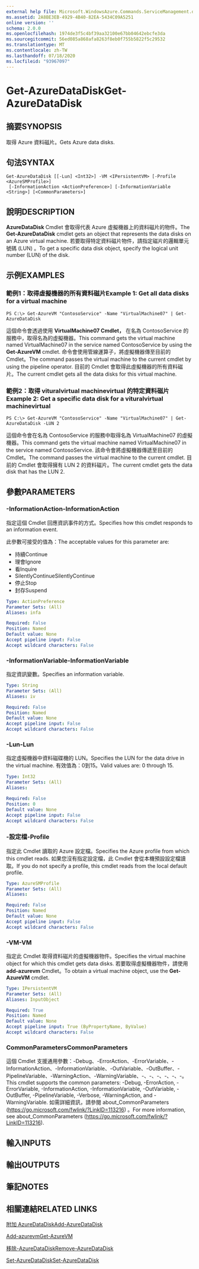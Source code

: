 ```yaml
---
external help file: Microsoft.WindowsAzure.Commands.ServiceManagement.dll-Help.xml
ms.assetid: 2A8BE3EB-4929-4B40-82EA-5434C09A5251
online version: ''
schema: 2.0.0
ms.openlocfilehash: 1974de3f5c4bf39aa32100e67bb04642ebcfe3da
ms.sourcegitcommit: 56ed085a868afa8263f8eb0f755b5822f5c29532
ms.translationtype: MT
ms.contentlocale: zh-TW
ms.lasthandoff: 07/18/2020
ms.locfileid: "93967097"
---
```

# <span data-ttu-id="cef11-101">Get-AzureDataDisk</span><span class="sxs-lookup"><span data-stu-id="cef11-101">Get-AzureDataDisk</span></span>

## <span data-ttu-id="cef11-102">摘要</span><span class="sxs-lookup"><span data-stu-id="cef11-102">SYNOPSIS</span></span>
<span data-ttu-id="cef11-103">取得 Azure 資料磁片。</span><span class="sxs-lookup"><span data-stu-id="cef11-103">Gets Azure data disks.</span></span>

## <span data-ttu-id="cef11-104">句法</span><span class="sxs-lookup"><span data-stu-id="cef11-104">SYNTAX</span></span>

```
Get-AzureDataDisk [[-Lun] <Int32>] -VM <IPersistentVM> [-Profile <AzureSMProfile>]
 [-InformationAction <ActionPreference>] [-InformationVariable <String>] [<CommonParameters>]
```

## <span data-ttu-id="cef11-105">說明</span><span class="sxs-lookup"><span data-stu-id="cef11-105">DESCRIPTION</span></span>
<span data-ttu-id="cef11-106">**AzureDataDisk** Cmdlet 會取得代表 Azure 虛擬機器上的資料磁片的物件。</span><span class="sxs-lookup"><span data-stu-id="cef11-106">The **Get-AzureDataDisk** cmdlet gets an object that represents the data disks on an Azure virtual machine.</span></span>
<span data-ttu-id="cef11-107">若要取得特定資料磁片物件，請指定磁片的邏輯單元號碼 (LUN) 。</span><span class="sxs-lookup"><span data-stu-id="cef11-107">To get a specific data disk object, specify the logical unit number (LUN) of the disk.</span></span>

## <span data-ttu-id="cef11-108">示例</span><span class="sxs-lookup"><span data-stu-id="cef11-108">EXAMPLES</span></span>

### <span data-ttu-id="cef11-109">範例1：取得虛擬機器的所有資料磁片</span><span class="sxs-lookup"><span data-stu-id="cef11-109">Example 1: Get all data disks for a virtual machine</span></span>
```
PS C:\> Get-AzureVM "ContosoService" -Name "VirtualMachine07" | Get-AzureDataDisk
```

<span data-ttu-id="cef11-110">這個命令會透過使用 **VirtualMachine07 Cmdlet，** 在名為 ContosoService 的服務中，取得名為的虛擬機器。</span><span class="sxs-lookup"><span data-stu-id="cef11-110">This command gets the virtual machine named VirtualMachine07 in the service named ContosoService by using the **Get-AzureVM** cmdlet.</span></span>
<span data-ttu-id="cef11-111">命令會使用管線運算子，將虛擬機器傳至目前的 Cmdlet。</span><span class="sxs-lookup"><span data-stu-id="cef11-111">The command passes the virtual machine to the current cmdlet by using the pipeline operator.</span></span>
<span data-ttu-id="cef11-112">目前的 Cmdlet 會取得此虛擬機器的所有資料磁片。</span><span class="sxs-lookup"><span data-stu-id="cef11-112">The current cmdlet gets all the data disks for this virtual machine.</span></span>

### <span data-ttu-id="cef11-113">範例2：取得 vituralvirtual machinevirtual 的特定資料磁片</span><span class="sxs-lookup"><span data-stu-id="cef11-113">Example 2: Get a specific data disk for a vituralvirtual machinevirtual</span></span>
```
PS C:\> Get-AzureVM "ContosoService" -Name "VirtualMachine07" | Get-AzureDataDisk -LUN 2
```

<span data-ttu-id="cef11-114">這個命令會在名為 ContosoService 的服務中取得名為 VirtualMachine07 的虛擬機器。</span><span class="sxs-lookup"><span data-stu-id="cef11-114">This command gets the virtual machine named VirtualMachine07 in the service named ContosoService.</span></span>
<span data-ttu-id="cef11-115">該命令會將虛擬機器傳遞至目前的 Cmdlet。</span><span class="sxs-lookup"><span data-stu-id="cef11-115">The command passes the virtual machine to the current cmdlet.</span></span>
<span data-ttu-id="cef11-116">目前的 Cmdlet 會取得擁有 LUN 2 的資料磁片。</span><span class="sxs-lookup"><span data-stu-id="cef11-116">The current cmdlet gets the data disk that has the LUN 2.</span></span>

## <span data-ttu-id="cef11-117">參數</span><span class="sxs-lookup"><span data-stu-id="cef11-117">PARAMETERS</span></span>

### <span data-ttu-id="cef11-118">-InformationAction</span><span class="sxs-lookup"><span data-stu-id="cef11-118">-InformationAction</span></span>
<span data-ttu-id="cef11-119">指定這個 Cmdlet 回應資訊事件的方式。</span><span class="sxs-lookup"><span data-stu-id="cef11-119">Specifies how this cmdlet responds to an information event.</span></span>

<span data-ttu-id="cef11-120">此參數可接受的值為：</span><span class="sxs-lookup"><span data-stu-id="cef11-120">The acceptable values for this parameter are:</span></span>

- <span data-ttu-id="cef11-121">持續</span><span class="sxs-lookup"><span data-stu-id="cef11-121">Continue</span></span>
- <span data-ttu-id="cef11-122">理會</span><span class="sxs-lookup"><span data-stu-id="cef11-122">Ignore</span></span>
- <span data-ttu-id="cef11-123">看</span><span class="sxs-lookup"><span data-stu-id="cef11-123">Inquire</span></span>
- <span data-ttu-id="cef11-124">SilentlyContinue</span><span class="sxs-lookup"><span data-stu-id="cef11-124">SilentlyContinue</span></span>
- <span data-ttu-id="cef11-125">停止</span><span class="sxs-lookup"><span data-stu-id="cef11-125">Stop</span></span>
- <span data-ttu-id="cef11-126">封存</span><span class="sxs-lookup"><span data-stu-id="cef11-126">Suspend</span></span>

```yaml
Type: ActionPreference
Parameter Sets: (All)
Aliases: infa

Required: False
Position: Named
Default value: None
Accept pipeline input: False
Accept wildcard characters: False
```

### <span data-ttu-id="cef11-127">-InformationVariable</span><span class="sxs-lookup"><span data-stu-id="cef11-127">-InformationVariable</span></span>
<span data-ttu-id="cef11-128">指定資訊變數。</span><span class="sxs-lookup"><span data-stu-id="cef11-128">Specifies an information variable.</span></span>

```yaml
Type: String
Parameter Sets: (All)
Aliases: iv

Required: False
Position: Named
Default value: None
Accept pipeline input: False
Accept wildcard characters: False
```

### <span data-ttu-id="cef11-129">-Lun</span><span class="sxs-lookup"><span data-stu-id="cef11-129">-Lun</span></span>
<span data-ttu-id="cef11-130">指定虛擬機器中資料磁碟機的 LUN。</span><span class="sxs-lookup"><span data-stu-id="cef11-130">Specifies the LUN for the data drive in the virtual machine.</span></span>
<span data-ttu-id="cef11-131">有效值為：0到15。</span><span class="sxs-lookup"><span data-stu-id="cef11-131">Valid values are: 0 through 15.</span></span>

```yaml
Type: Int32
Parameter Sets: (All)
Aliases: 

Required: False
Position: 0
Default value: None
Accept pipeline input: False
Accept wildcard characters: False
```

### <span data-ttu-id="cef11-132">-設定檔</span><span class="sxs-lookup"><span data-stu-id="cef11-132">-Profile</span></span>
<span data-ttu-id="cef11-133">指定此 Cmdlet 讀取的 Azure 設定檔。</span><span class="sxs-lookup"><span data-stu-id="cef11-133">Specifies the Azure profile from which this cmdlet reads.</span></span>
<span data-ttu-id="cef11-134">如果您沒有指定設定檔，此 Cmdlet 會從本機預設設定檔讀取。</span><span class="sxs-lookup"><span data-stu-id="cef11-134">If you do not specify a profile, this cmdlet reads from the local default profile.</span></span>

```yaml
Type: AzureSMProfile
Parameter Sets: (All)
Aliases: 

Required: False
Position: Named
Default value: None
Accept pipeline input: False
Accept wildcard characters: False
```

### <span data-ttu-id="cef11-135">-VM</span><span class="sxs-lookup"><span data-stu-id="cef11-135">-VM</span></span>
<span data-ttu-id="cef11-136">指定此 Cmdlet 取得資料磁片的虛擬機器物件。</span><span class="sxs-lookup"><span data-stu-id="cef11-136">Specifies the virtual machine object for which this cmdlet gets data disks.</span></span>
<span data-ttu-id="cef11-137">若要取得虛擬機器物件，請使用 **add-azurevm** Cmdlet。</span><span class="sxs-lookup"><span data-stu-id="cef11-137">To obtain a virtual machine object, use the **Get-AzureVM** cmdlet.</span></span>

```yaml
Type: IPersistentVM
Parameter Sets: (All)
Aliases: InputObject

Required: True
Position: Named
Default value: None
Accept pipeline input: True (ByPropertyName, ByValue)
Accept wildcard characters: False
```

### <span data-ttu-id="cef11-138">CommonParameters</span><span class="sxs-lookup"><span data-stu-id="cef11-138">CommonParameters</span></span>
<span data-ttu-id="cef11-139">這個 Cmdlet 支援通用參數：-Debug、-ErrorAction、-ErrorVariable、-InformationAction、-InformationVariable、-OutVariable、-OutBuffer、-PipelineVariable、-WarningAction、-WarningVariable、-、-、-、-、-、-。</span><span class="sxs-lookup"><span data-stu-id="cef11-139">This cmdlet supports the common parameters: -Debug, -ErrorAction, -ErrorVariable, -InformationAction, -InformationVariable, -OutVariable, -OutBuffer, -PipelineVariable, -Verbose, -WarningAction, and -WarningVariable.</span></span> <span data-ttu-id="cef11-140">如需詳細資訊，請參閱 about_CommonParameters (https://go.microsoft.com/fwlink/?LinkID=113216) 。</span><span class="sxs-lookup"><span data-stu-id="cef11-140">For more information, see about_CommonParameters (https://go.microsoft.com/fwlink/?LinkID=113216).</span></span>

## <span data-ttu-id="cef11-141">輸入</span><span class="sxs-lookup"><span data-stu-id="cef11-141">INPUTS</span></span>

## <span data-ttu-id="cef11-142">輸出</span><span class="sxs-lookup"><span data-stu-id="cef11-142">OUTPUTS</span></span>

## <span data-ttu-id="cef11-143">筆記</span><span class="sxs-lookup"><span data-stu-id="cef11-143">NOTES</span></span>

## <span data-ttu-id="cef11-144">相關連結</span><span class="sxs-lookup"><span data-stu-id="cef11-144">RELATED LINKS</span></span>

[<span data-ttu-id="cef11-145">附加 AzureDataDisk</span><span class="sxs-lookup"><span data-stu-id="cef11-145">Add-AzureDataDisk</span></span>](./Add-AzureDataDisk.md)

[<span data-ttu-id="cef11-146">Add-azurevm</span><span class="sxs-lookup"><span data-stu-id="cef11-146">Get-AzureVM</span></span>](./Get-AzureVM.md)

[<span data-ttu-id="cef11-147">移除-AzureDataDisk</span><span class="sxs-lookup"><span data-stu-id="cef11-147">Remove-AzureDataDisk</span></span>](./Remove-AzureDataDisk.md)

[<span data-ttu-id="cef11-148">Set-AzureDataDisk</span><span class="sxs-lookup"><span data-stu-id="cef11-148">Set-AzureDataDisk</span></span>](./Set-AzureDataDisk.md)


